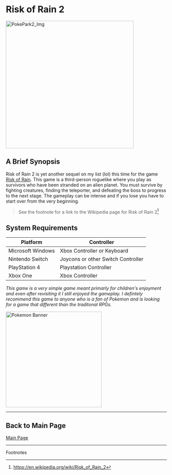 # Risk of Rain 2

<img src="https://assets.nintendo.com/image/upload/ar_16:9,b_auto:border,c_lpad/b_white/f_auto/q_auto/dpr_2.0/c_scale,w_1000/ncom/software/switch/70010000020030/0d51784eb518c452f4e6a4d2f851e61df46a0da17f01f135f2a505c26f3fbf38" alt="PokePark2_Img" width="400"/>

## A Brief Synopsis

Risk of Rain 2 is yet another sequel on my list (lol) this time for the game [Risk of Rain](https://en.wikipedia.org/wiki/Risk_of_Rain). This game is a third-person roguelike where you play as survivors who have been stranded on an alien planet. You must survive by fighting creatures, finding the teleporter, and defeating the boss to progress to the next stage. The gameplay can be intense and if you lose you have to start over from the very beginning.
>See the footnote for a link to the Wikipedia page for Risk of Rain 2[^1]

## System Requirements

| **Platform**      | **Controller**                      |
|-------------------|-------------------------------------|
| Microsoft Windows | Xbox Controller or Keyboard         |
| Nintendo Switch   | Joycons or other Switch Controller  |
| PlayStation 4     | Playstation Controller              |
| Xbox One          | Xbox Controller                     |



*This game is a very simple game meant primarly for children's enjoyment and even after revisiting it I still enjoyed the gameplay. I defintely recommend this game to anyone who is a fan of Pokemon and is looking for a game that different than the traditonal RPGs.*

<img src="https://images-wixmp-ed30a86b8c4ca887773594c2.wixmp.com/f/11d3d2b6-6d01-427d-a4dc-8b631f605f7e/dbkakoa-fa7369ae-9112-4269-bf5d-d9b7ca23c412.png/v1/fill/w_1451,h_551/pokemon_group_banner_by_auraanimation_dbkakoa-pre.png?token=eyJ0eXAiOiJKV1QiLCJhbGciOiJIUzI1NiJ9.eyJzdWIiOiJ1cm46YXBwOjdlMGQxODg5ODIyNjQzNzNhNWYwZDQxNWVhMGQyNmUwIiwiaXNzIjoidXJuOmFwcDo3ZTBkMTg4OTgyMjY0MzczYTVmMGQ0MTVlYTBkMjZlMCIsIm9iaiI6W1t7ImhlaWdodCI6Ijw9ODI2IiwicGF0aCI6IlwvZlwvMTFkM2QyYjYtNmQwMS00MjdkLWE0ZGMtOGI2MzFmNjA1ZjdlXC9kYmtha29hLWZhNzM2OWFlLTkxMTItNDI2OS1iZjVkLWQ5YjdjYTIzYzQxMi5wbmciLCJ3aWR0aCI6Ijw9MjE3NCJ9XV0sImF1ZCI6WyJ1cm46c2VydmljZTppbWFnZS5vcGVyYXRpb25zIl19.cmBkwSUzNkYRnouYO0TJm55p_acPdzxMJwn-9XyBLsk" alt="Pokemon Banner" width="300" />

---


## Back to Main Page
[Main Page](README.md)

***
Footnotes

[^1]:https://en.wikipedia.org/wiki/Risk_of_Rain_2

